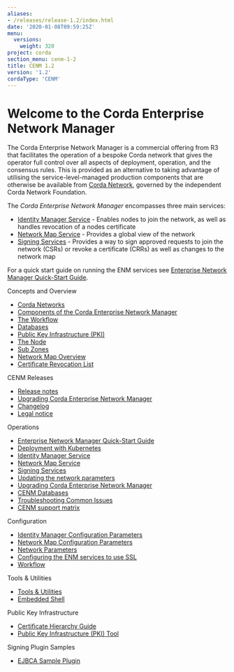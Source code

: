 ```yaml
---
aliases:
- /releases/release-1.2/index.html
date: '2020-01-08T09:59:25Z'
menu:
  versions:
    weight: 320
project: corda
section_menu: cenm-1-2
title: CENM 1.2
version: '1.2'
cordaType: 'CENM'
---
```



# Welcome to the Corda Enterprise Network Manager

The Corda Enterprise Network Manager is a commercial offering from R3 that facilitates the operation of a bespoke
Corda network that gives the operator full control over all aspects of deployment, operation, and the consensus rules.
This is provided as an alternative to taking advantage of utilising the service-level-managed production components
that are otherwise be available from [Corda Network](https://corda.network), governed by the independent
Corda Network Foundation.

The *Corda Enterprise Network Manager* encompasses three main services:


* [Identity Manager Service](identity-manager.md) - Enables nodes to join the network, as well as handles revocation of a nodes certificate
* [Network Map Service](network-map.md) - Provides a global view of the network
* [Signing Services](signing-service.md) - Provides a way to sign approved requests to join the network (CSRs) or revoke a certificate
(CRRs) as well as changes to the network map

For a quick start guide on running the ENM services see [Enterprise Network Manager Quick-Start Guide](quick-start.md).


Concepts and Overview

* [Corda Networks](corda-networks.md)
* [Components of the Corda Enterprise Network Manager](enm-components.md)
* [The Workflow](enm-components.md#the-workflow)
* [Databases](enm-components.md#databases)
* [Public Key Infrastructure (PKI)](enm-components.md#public-key-infrastructure-pki)
* [The Node](enm-components.md#the-node)
* [Sub Zones](sub-zones.md)
* [Network Map Overview](network-map-overview.md)
* [Certificate Revocation List](certificate-revocation.md)




CENM Releases

* [Release notes](release-notes.md)
* [Upgrading Corda Enterprise Network Manager](upgrade-notes.md)
* [Changelog](changelog.md)
* [Legal notice](legal-info-1.2.3.md)




Operations

* [Enterprise Network Manager Quick-Start Guide](quick-start.md)
* [Deployment with Kubernetes](deployment-kubernetes.md)
* [Identity Manager Service](identity-manager.md)
* [Network Map Service](network-map.md)
* [Signing Services](signing-service.md)
* [Updating the network parameters](updating-network-parameters.md)
* [Upgrading Corda Enterprise Network Manager](upgrade-notes.md)
* [CENM Databases](database-set-up.md)
* [Troubleshooting Common Issues](troubleshooting-common-issues.md)
* [CENM support matrix](cenm-support-matrix.md)




Configuration

* [Identity Manager Configuration Parameters](config-identity-manager-parameters.md)
* [Network Map Configuration Parameters](config-network-map-parameters.md)
* [Network Parameters](config-network-parameters.md)
* [Configuring the ENM services to use SSL](enm-with-ssl.md)
* [Workflow](workflow.md)




Tools & Utilities

* [Tools & Utilities](tools-index.md)
* [Embedded Shell](shell.md)




Public Key Infrastructure

* [Certificate Hierarchy Guide](pki-guide.md)
* [Public Key Infrastructure (PKI) Tool](pki-tool.md)




Signing Plugin Samples

* [EJBCA Sample Plugin](ejbca-plugin.md)
